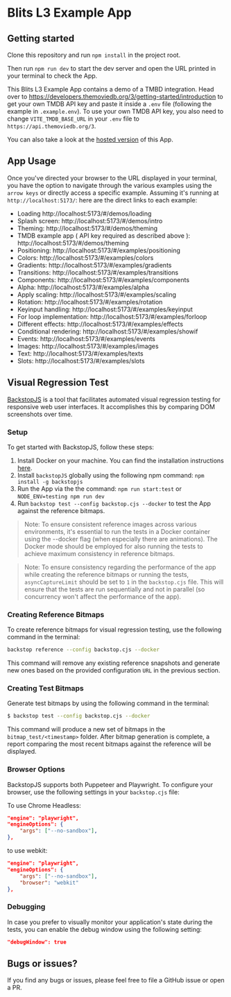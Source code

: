 # Blits L3 Example App

## Getting started

Clone this repository and run `npm install` in the project root.

Then run `npm run dev` to start the dev server and open the URL printed in your terminal to check the App.

This Blits L3 Example App contains a demo of a TMBD integration. Head over to https://developers.themoviedb.org/3/getting-started/introduction to get your own TMDB API key and paste it inside a `.env` file (following the example in `.example.env`). To use your own TMDB API key, you also need to change `VITE_TMDB_BASE_URL` in your `.env` file to `https://api.themoviedb.org/3`.

You can also take a look at the [hosted version](http://blits-demo.lightningjs.io) of this App.

## App Usage

Once you've directed your browser to the URL displayed in your terminal, you have the option to navigate through the various examples using the `arrow keys` or directly access a specific example. Assuming it's running at `http://localhost:5173/`: here are the direct links to each example:

- Loading  http://localhost:5173/#/demos/loading
- Splash screen: http://localhost:5173/#/demos/intro
- Theming: http://localhost:5173/#/demos/theming
- TMDB example app ( API key required as described above ): http://localhost:5173/#/demos/theming
- Positioning: http://localhost:5173/#/examples/positioning
- Colors: http://localhost:5173/#/examples/colors
- Gradients: http://localhost:5173/#/examples/gradients
- Transitions: http://localhost:5173/#/examples/transitions
- Components: http://localhost:5173/#/examples/components
- Alpha: http://localhost:5173/#/examples/alpha
- Apply scaling: http://localhost:5173/#/examples/scaling
- Rotation: http://localhost:5173/#/examples/rotation
- Keyinput handling: http://localhost:5173/#/examples/keyinput
- For loop implementation: http://localhost:5173/#/examples/forloop
- Different effects: http://localhost:5173/#/examples/effects
- Conditional rendering: http://localhost:5173/#/examples/showif
- Events: http://localhost:5173/#/examples/events
- Images: http://localhost:5173/#/examples/images
- Text: http://localhost:5173/#/examples/texts
- Slots: http://localhost:5173/#/examples/slots


## Visual Regression Test


[BackstopJS](https://github.com/garris/BackstopJS) is a tool that facilitates automated visual regression testing for responsive web user interfaces.
It accomplishes this by comparing DOM screenshots over time.

### Setup

To get started with BackstopJS, follow these steps:

1. Install Docker on your machine. You can find the installation instructions [here](https://docs.docker.com/get-docker/).
2. Install `backstopJS` globally using the following npm command: `npm install -g backstopjs`
3. Run the App via the the command: `npm run start:test` or `NODE_ENV=testing npm run dev`
4. Run `backstop test --config backstop.cjs --docker` to test the App against the reference bitmaps.

> Note: To ensure consistent reference images across various environments, it's essential to run the tests in a Docker container using the --docker flag (when especially there are animations). The Docker mode should be employed for also running the tests to achieve maximum consistency in reference bitmaps.

> Note: To ensure consistency regarding the performance of the app while creating the reference bitmaps or running the tests, `asyncCaptureLimit` should be set to `1` in the `backstop.cjs` file. This will ensure that the tests are run sequentially and not in parallel (so concurrency won't affect the performance of the app).

### Creating Reference Bitmaps

To create reference bitmaps for visual regression testing, use the following command in the terminal:

```bash
backstop reference --config backstop.cjs --docker
```

This command will remove any existing reference snapshots and generate new ones based on the provided configuration `URL` in the previous section.


### Creating Test Bitmaps

Generate test bitmaps by using the following command in the terminal:

```bash
$ backstop test --config backstop.cjs --docker
```

This command will produce a new set of bitmaps in the `bitmap_test/<timestamp>` folder. After bitmap generation is complete,
a report comparing the most recent bitmaps against the reference will be displayed.


### Browser Options

BackstopJS supports both Puppeteer and Playwright. To configure your browser, use the following settings in your `backstop.cjs` file:

To use Chrome Headless:


```json
"engine": "playwright",
"engineOptions": {
    "args": ["--no-sandbox"],
},
```

to use webkit:


```json
"engine": "playwright",
"engineOptions": {
    "args": ["--no-sandbox"],
    "browser": "webkit"
},

```

### Debugging

In case you prefer to visually monitor your application's state during the tests, you can enable the debug window using the following setting:

```json
"debugWindow": true
```

## Bugs or issues?

If you find any bugs or issues, please feel free to file a GitHub issue or open a PR.

